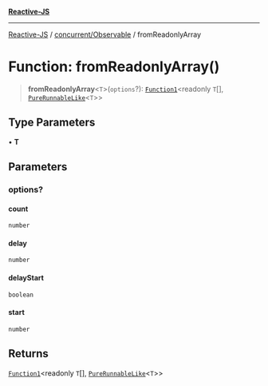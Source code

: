 [**Reactive-JS**](../../../README.md)

***

[Reactive-JS](../../../README.md) / [concurrent/Observable](../README.md) / fromReadonlyArray

# Function: fromReadonlyArray()

> **fromReadonlyArray**\<`T`\>(`options`?): [`Function1`](../../../functions/type-aliases/Function1.md)\<readonly `T`[], [`PureRunnableLike`](../../interfaces/PureRunnableLike.md)\<`T`\>\>

## Type Parameters

• **T**

## Parameters

### options?

#### count

`number`

#### delay

`number`

#### delayStart

`boolean`

#### start

`number`

## Returns

[`Function1`](../../../functions/type-aliases/Function1.md)\<readonly `T`[], [`PureRunnableLike`](../../interfaces/PureRunnableLike.md)\<`T`\>\>
